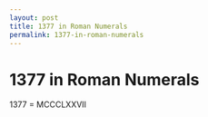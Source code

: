 ```yaml
---
layout: post
title: 1377 in Roman Numerals
permalink: 1377-in-roman-numerals
---
```


# 1377 in Roman Numerals

1377 = MCCCLXXVII

